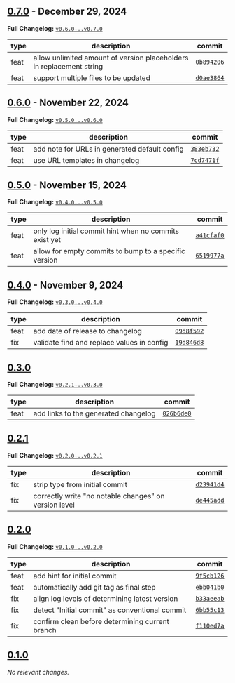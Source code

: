 ## [0.7.0](https://github.com/JanMalch/roar/tree/v0.7.0) - December 29, 2024

**Full Changelog:** [`v0.6.0...v0.7.0`](https://github.com/JanMalch/roar/compare/v0.6.0...v0.7.0)

| type | description | commit |
|---|---|---|
| feat | allow unlimited amount of version placeholders in replacement string | [`0b894206`](https://github.com/JanMalch/roar/commit/0b894206278f8537b1c0dc7727a90f0fdfd24e9e) |
| feat | support multiple files to be updated | [`d0ae3864`](https://github.com/JanMalch/roar/commit/d0ae386452b75e62016665398ac58abab5c2b7b9) |



## [0.6.0](https://github.com/JanMalch/roar/tree/v0.6.0) - November 22, 2024

**Full Changelog:** [`v0.5.0...v0.6.0`](https://github.com/JanMalch/roar/compare/v0.5.0...v0.6.0)

| type | description | commit |
|---|---|---|
| feat | add note for URLs in generated default config | [`383eb732`](https://github.com/JanMalch/roar/commit/383eb732ff7b2fae8dcdbc21c73d4618e3521bb2) |
| feat | use URL templates in changelog | [`7cd7471f`](https://github.com/JanMalch/roar/commit/7cd7471f5a61d25aedaa9032c19ad67e67fb22fc) |



## [0.5.0](https://github.com/JanMalch/roar/tree/v0.5.0) - November 15, 2024

**Full Changelog:** [`v0.4.0...v0.5.0`](https://github.com/JanMalch/roar/compare/v0.4.0...v0.5.0)

| type | description | commit |
|---|---|---|
| feat | only log initial commit hint when no commits exist yet | [`a41cfaf0`](https://github.com/JanMalch/roar/commit/a41cfaf099d75b6669064df8c62a0111dc95e90c) |
| feat | allow for empty commits to bump to a specific version | [`6519977a`](https://github.com/JanMalch/roar/commit/6519977a5a27d04db8bc7c823d338884ee89af45) |



## [0.4.0](https://github.com/JanMalch/roar/tree/v0.4.0) - November 9, 2024

**Full Changelog:** [`v0.3.0...v0.4.0`](https://github.com/JanMalch/roar/compare/v0.3.0...v0.4.0)

| type | description | commit |
|---|---|---|
| feat | add date of release to changelog | [`09d8f592`](https://github.com/JanMalch/roar/commit/09d8f59265af3078374ce7857131a3a034612fc0) |
| fix | validate find and replace values in config | [`19d846d8`](https://github.com/JanMalch/roar/commit/19d846d8a104b43bfadc861fbccd8028ccf74a2e) |



## [0.3.0](https://github.com/JanMalch/roar/tree/v0.3.0)

**Full Changelog:** [`v0.2.1...v0.3.0`](https://github.com/JanMalch/roar/compare/v0.2.1...v0.3.0)

| type | description | commit |
|---|---|---|
| feat | add links to the generated changelog | [`026b6de0`](https://github.com/JanMalch/roar/commit/026b6de0a9ede789a6b2a22000720c34b800bb41) |



## [0.2.1](https://github.com/JanMalch/roar/tree/v0.2.1)

**Full Changelog:** [`v0.2.0...v0.2.1`](https://github.com/JanMalch/roar/compare/v0.2.0...v0.2.1)

| type | description | commit |
|---|---|---|
| fix | strip type from initial commit | [`d23941d4`](https://github.com/JanMalch/roar/commit/d23941d420742eecf7bd6eec06265c531245d5d3) |
| fix | correctly write "no notable changes" on version level | [`de445add`](https://github.com/JanMalch/roar/commit/de445add50bfd0ca7a1dbb05738ce225423bf805) |



## [0.2.0](https://github.com/JanMalch/roar/tree/v0.2.0)

**Full Changelog:** [`v0.1.0...v0.2.0`](https://github.com/JanMalch/roar/compare/v0.1.0...v0.2.0)

| type | description | commit |
|---|---|---|
| feat | add hint for initial commit | [`9f5cb126`](https://github.com/JanMalch/roar/commit/9f5cb126160cfb0ebec649e503e031476f39e338) |
| feat | automatically add git tag as final step | [`ebb041b0`](https://github.com/JanMalch/roar/commit/ebb041b0d87cd42cae7eb0a9081741fb82620250) |
| fix | align log levels of determining latest version | [`b33aeeab`](https://github.com/JanMalch/roar/commit/b33aeeab7a99e41978e7c02861ca9f6f88631d86) |
| fix | detect "Initial commit" as conventional commit | [`6bb55c13`](https://github.com/JanMalch/roar/commit/6bb55c13877b54415b8a2c3e8cbdb96b9502e058) |
| fix | confirm clean before determining current branch | [`f110ed7a`](https://github.com/JanMalch/roar/commit/f110ed7ab7efed57c46434882d72fca0c5fbe565) |



## [0.1.0](https://github.com/JanMalch/roar/tree/v0.1.0)

_No relevant changes._

